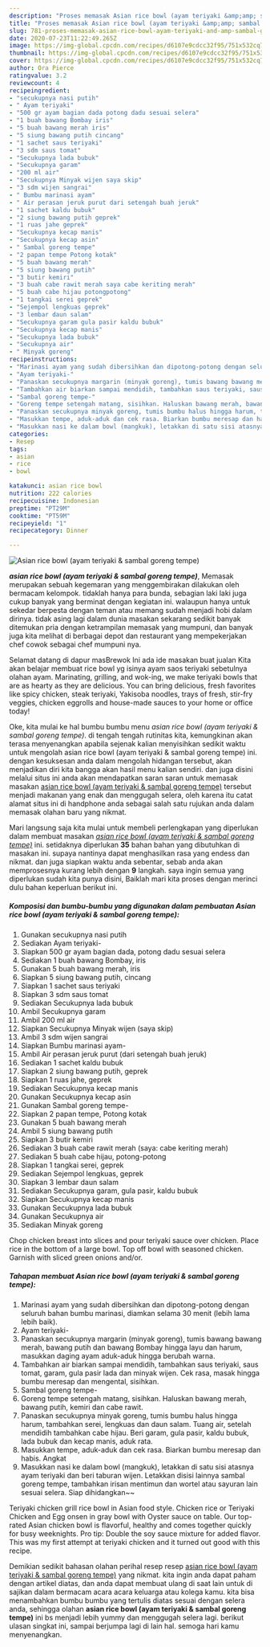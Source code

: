 ```yaml
---
description: "Proses memasak Asian rice bowl (ayam teriyaki &amp;amp; sambal goreng tempe) Lezat"
title: "Proses memasak Asian rice bowl (ayam teriyaki &amp;amp; sambal goreng tempe) Lezat"
slug: 781-proses-memasak-asian-rice-bowl-ayam-teriyaki-and-amp-sambal-goreng-tempe-lezat
date: 2020-07-23T11:22:49.265Z
image: https://img-global.cpcdn.com/recipes/d6107e9cdcc32f95/751x532cq70/asian-rice-bowl-ayam-teriyaki-sambal-goreng-tempe-foto-resep-utama.jpg
thumbnail: https://img-global.cpcdn.com/recipes/d6107e9cdcc32f95/751x532cq70/asian-rice-bowl-ayam-teriyaki-sambal-goreng-tempe-foto-resep-utama.jpg
cover: https://img-global.cpcdn.com/recipes/d6107e9cdcc32f95/751x532cq70/asian-rice-bowl-ayam-teriyaki-sambal-goreng-tempe-foto-resep-utama.jpg
author: Ora Pierce
ratingvalue: 3.2
reviewcount: 4
recipeingredient:
- "secukupnya nasi putih"
- " Ayam teriyaki"
- "500 gr ayam bagian dada potong dadu sesuai selera"
- "1 buah bawang Bombay iris"
- "5 buah bawang merah iris"
- "5 siung bawang putih cincang"
- "1 sachet saus teriyaki"
- "3 sdm saus tomat"
- "Secukupnya lada bubuk"
- "Secukupnya garam"
- "200 ml air"
- "Secukupnya Minyak wijen saya skip"
- "3 sdm wijen sangrai"
- " Bumbu marinasi ayam"
- " Air perasan jeruk purut dari setengah buah jeruk"
- "1 sachet kaldu bubuk"
- "2 siung bawang putih geprek"
- "1 ruas jahe geprek"
- "Secukupnya kecap manis"
- "Secukupnya kecap asin"
- " Sambal goreng tempe"
- "2 papan tempe Potong kotak"
- "5 buah bawang merah"
- "5 siung bawang putih"
- "3 butir kemiri"
- "3 buah cabe rawit merah saya cabe keriting merah"
- "5 buah cabe hijau potongpotong"
- "1 tangkai serei geprek"
- "Sejempol lengkuas geprek"
- "3 lembar daun salam"
- "Secukupnya garam gula pasir kaldu bubuk"
- "Secukupnya kecap manis"
- "Secukupnya lada bubuk"
- "Secukupnya air"
- " Minyak goreng"
recipeinstructions:
- "Marinasi ayam yang sudah dibersihkan dan dipotong-potong dengan seluruh bahan bumbu marinasi, diamkan selama 30 menit (lebih lama lebih baik)."
- "Ayam teriyaki-"
- "Panaskan secukupnya margarin (minyak goreng), tumis bawang bawang merah, bawang putih dan bawang Bombay hingga layu dan harum, masukkan daging ayam aduk-aduk hingga berubah warna."
- "Tambahkan air biarkan sampai mendidih, tambahkan saus teriyaki, saus tomat, garam, gula pasir lada dan minyak wijen. Cek rasa, masak hingga bumbu meresap dan mengental, sisihkan."
- "Sambal goreng tempe-"
- "Goreng tempe setengah matang, sisihkan. Haluskan bawang merah, bawang putih, kemiri dan cabe rawit."
- "Panaskan secukupnya minyak goreng, tumis bumbu halus hingga harum, tambahkan serei, lengkuas dan daun salam. Tuang air, setelah mendidih tambahkan cabe hijau. Beri garam, gula pasir, kaldu bubuk, lada bubuk dan kecap manis, aduk rata."
- "Masukkan tempe, aduk-aduk dan cek rasa. Biarkan bumbu meresap dan habis. Angkat"
- "Masukkan nasi ke dalam bowl (mangkuk), letakkan di satu sisi atasnya ayam teriyaki dan beri taburan wijen. Letakkan disisi lainnya sambal goreng tempe, tambahkan irisan mentimun dan wortel atau sayuran lain sesuai selera. Siap dihidangkan~~"
categories:
- Resep
tags:
- asian
- rice
- bowl

katakunci: asian rice bowl 
nutrition: 222 calories
recipecuisine: Indonesian
preptime: "PT29M"
cooktime: "PT59M"
recipeyield: "1"
recipecategory: Dinner

---
```



![Asian rice bowl (ayam teriyaki &amp; sambal goreng tempe)](https://img-global.cpcdn.com/recipes/d6107e9cdcc32f95/751x532cq70/asian-rice-bowl-ayam-teriyaki-sambal-goreng-tempe-foto-resep-utama.jpg)

<b><i>asian rice bowl (ayam teriyaki &amp; sambal goreng tempe)</i></b>, Memasak merupakan sebuah kegemaran yang menggembirakan dilakukan oleh bermacam kelompok. tidaklah hanya para bunda, sebagian laki laki juga cukup banyak yang berminat dengan kegiatan ini. walaupun hanya untuk sekedar berpesta dengan teman atau memang sudah menjadi hobi dalam dirinya. tidak asing lagi dalam dunia masakan sekarang sedikit banyak ditemukan pria dengan ketrampilan memasak yang mumpuni, dan banyak juga kita melihat di berbagai depot dan restaurant yang mempekerjakan chef cowok sebagai chef mumpuni nya.

Selamat datang di dapur masBrewok Ini ada ide masakan buat jualan Kita akan belajar membuat rice bowl yg isinya ayam saos teriyaki sebetulnya olahan ayam. Marinating, grilling, and wok-ing, we make teriyaki bowls that are as hearty as they are delicious. You can bring delicious, fresh favorites like spicy chicken, steak teriyaki, Yakisoba noodles, trays of fresh, stir-fry veggies, chicken eggrolls and house-made sauces to your home or office today!

Oke, kita mulai ke hal bumbu bumbu menu <i>asian rice bowl (ayam teriyaki &amp; sambal goreng tempe)</i>. di tengah tengah rutinitas kita, kemungkinan akan terasa menyenangkan apabila sejenak kalian menyisihkan sedikit waktu untuk mengolah asian rice bowl (ayam teriyaki &amp; sambal goreng tempe) ini. dengan kesuksesan anda dalam mengolah hidangan tersebut, akan menjadikan diri kita bangga akan hasil menu kalian sendiri. dan juga disini melalui situs ini anda akan mendapatkan saran saran untuk memasak masakan <u>asian rice bowl (ayam teriyaki &amp; sambal goreng tempe)</u> tersebut menjadi makanan yang enak dan menggugah selera, oleh karena itu catat alamat situs ini di handphone anda sebagai salah satu rujukan anda dalam memasak olahan baru yang nikmat.


Mari langsung saja kita mulai untuk membeli perlengkapan yang diperlukan dalam membuat masakan <u><i>asian rice bowl (ayam teriyaki &amp; sambal goreng tempe)</i></u> ini. setidaknya diperlukan <b>35</b> bahan bahan yang dibutuhkan di masakan ini. supaya nantinya dapat menghasilkan rasa yang endess dan nikmat. dan juga siapkan waktu anda sebentar, sebab anda akan memprosesnya kurang lebih dengan <b>9</b> langkah. saya ingin semua yang diperlukan sudah kita punya disini, Baiklah mari kita proses dengan merinci dulu bahan keperluan berikut ini.

<!--inarticleads1-->

##### Komposisi dan bumbu-bumbu yang digunakan dalam pembuatan Asian rice bowl (ayam teriyaki &amp; sambal goreng tempe):

1. Gunakan secukupnya nasi putih
1. Sediakan  Ayam teriyaki-
1. Siapkan 500 gr ayam bagian dada, potong dadu sesuai selera
1. Sediakan 1 buah bawang Bombay, iris
1. Gunakan 5 buah bawang merah, iris
1. Siapkan 5 siung bawang putih, cincang
1. Siapkan 1 sachet saus teriyaki
1. Siapkan 3 sdm saus tomat
1. Sediakan Secukupnya lada bubuk
1. Ambil Secukupnya garam
1. Ambil 200 ml air
1. Siapkan Secukupnya Minyak wijen (saya skip)
1. Ambil 3 sdm wijen sangrai
1. Siapkan  Bumbu marinasi ayam-
1. Ambil  Air perasan jeruk purut (dari setengah buah jeruk)
1. Sediakan 1 sachet kaldu bubuk
1. Siapkan 2 siung bawang putih, geprek
1. Siapkan 1 ruas jahe, geprek
1. Sediakan Secukupnya kecap manis
1. Gunakan Secukupnya kecap asin
1. Gunakan  Sambal goreng tempe-
1. Siapkan 2 papan tempe, Potong kotak
1. Gunakan 5 buah bawang merah
1. Ambil 5 siung bawang putih
1. Siapkan 3 butir kemiri
1. Sediakan 3 buah cabe rawit merah (saya: cabe keriting merah)
1. Sediakan 5 buah cabe hijau, potong-potong
1. Siapkan 1 tangkai serei, geprek
1. Sediakan Sejempol lengkuas, geprek
1. Siapkan 3 lembar daun salam
1. Sediakan Secukupnya garam, gula pasir, kaldu bubuk
1. Siapkan Secukupnya kecap manis
1. Gunakan Secukupnya lada bubuk
1. Gunakan Secukupnya air
1. Sediakan  Minyak goreng


Chop chicken breast into slices and pour teriyaki sauce over chicken. Place rice in the bottom of a large bowl. Top off bowl with seasoned chicken. Garnish with sliced green onions and/or. 

<!--inarticleads2-->

##### Tahapan membuat Asian rice bowl (ayam teriyaki &amp; sambal goreng tempe):

1. Marinasi ayam yang sudah dibersihkan dan dipotong-potong dengan seluruh bahan bumbu marinasi, diamkan selama 30 menit (lebih lama lebih baik).
1. Ayam teriyaki-
1. Panaskan secukupnya margarin (minyak goreng), tumis bawang bawang merah, bawang putih dan bawang Bombay hingga layu dan harum, masukkan daging ayam aduk-aduk hingga berubah warna.
1. Tambahkan air biarkan sampai mendidih, tambahkan saus teriyaki, saus tomat, garam, gula pasir lada dan minyak wijen. Cek rasa, masak hingga bumbu meresap dan mengental, sisihkan.
1. Sambal goreng tempe-
1. Goreng tempe setengah matang, sisihkan. Haluskan bawang merah, bawang putih, kemiri dan cabe rawit.
1. Panaskan secukupnya minyak goreng, tumis bumbu halus hingga harum, tambahkan serei, lengkuas dan daun salam. Tuang air, setelah mendidih tambahkan cabe hijau. Beri garam, gula pasir, kaldu bubuk, lada bubuk dan kecap manis, aduk rata.
1. Masukkan tempe, aduk-aduk dan cek rasa. Biarkan bumbu meresap dan habis. Angkat
1. Masukkan nasi ke dalam bowl (mangkuk), letakkan di satu sisi atasnya ayam teriyaki dan beri taburan wijen. Letakkan disisi lainnya sambal goreng tempe, tambahkan irisan mentimun dan wortel atau sayuran lain sesuai selera. Siap dihidangkan~~


Teriyaki chicken grill rice bowl in Asian food style. Chicken rice or Teriyaki Chicken and Egg onsen in gray bowl with Oyster sauce on table. Our top-rated Asian chicken bowl is flavorful, healthy and comes together quickly for busy weeknights. Pro tip: Double the soy sauce mixture for added flavor. This was my first attempt at teriyaki chicken and it turned out good with this recipe. 

Demikian sedikit bahasan olahan perihal resep resep <u>asian rice bowl (ayam teriyaki &amp; sambal goreng tempe)</u> yang nikmat. kita ingin anda dapat paham dengan artikel diatas, dan anda dapat membuat ulang di saat lain untuk di sajikan dalam bermacam acara acara keluarga atau kolega kamu. kita bisa menambahkan bumbu bumbu yang tertulis diatas sesuai dengan selera anda, sehingga olahan <b>asian rice bowl (ayam teriyaki &amp; sambal goreng tempe)</b> ini bs menjadi lebih yummy dan menggugah selera lagi. berikut ulasan singkat ini, sampai berjumpa lagi di lain hal. semoga hari kamu menyenangkan.
